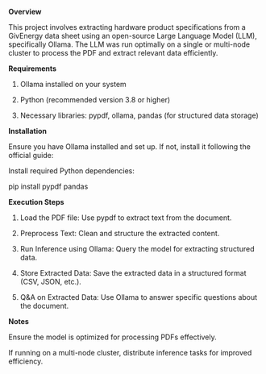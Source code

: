 **Overview**

This project involves extracting hardware product specifications from a GivEnergy data sheet using an open-source Large Language Model (LLM), specifically Ollama. The LLM was run optimally on a single or multi-node cluster to process the PDF and extract relevant data efficiently.

**Requirements**

1. Ollama installed on your system

2. Python (recommended version 3.8 or higher)

3. Necessary libraries: pypdf, ollama, pandas (for structured data storage)

**Installation**

Ensure you have Ollama installed and set up. If not, install it following the official guide:

Install required Python dependencies:

pip install pypdf pandas

**Execution Steps**

1. Load the PDF file: Use pypdf to extract text from the document.

2. Preprocess Text: Clean and structure the extracted content.

3. Run Inference using Ollama: Query the model for extracting structured data.

4. Store Extracted Data: Save the extracted data in a structured format (CSV, JSON, etc.).

5. Q&A on Extracted Data: Use Ollama to answer specific questions about the document.


**Notes**

Ensure the model is optimized for processing PDFs effectively.

If running on a multi-node cluster, distribute inference tasks for improved efficiency.

